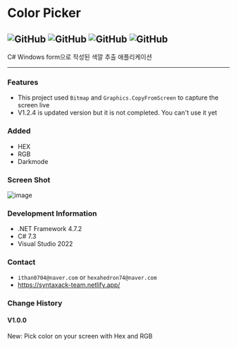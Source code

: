 # Color Picker
![GitHub](https://img.shields.io/badge/developer-gloomn-blue)
![GitHub](https://img.shields.io/github/license/gloomn/Color-Picker)
![GitHub](https://img.shields.io/github/languages/top/gloomn/Color-Picker)
![GitHub](https://img.shields.io/github/languages/code-size/gloomn/Color-Picker)
---
 C# Windows form으로 작성된 색깔 추출 애플리케이션
 
 ---
 ### Features
 * This project used ```Bitmap``` and ```Graphics.CopyFromScreen``` to capture the screen live
 * V1.2.4 is updated version but it is not completed. You can't use it yet
 
 ### Added
 * HEX
 * RGB
 * Darkmode

### Screen Shot
![image](https://user-images.githubusercontent.com/86612194/166908233-0f3134f0-8856-424d-9b9a-fca2301859a4.png)

### Development Information
* .NET Framework 4.7.2
* C# 7.3
* Visual Studio 2022

### Contact
* ```ithan0704@naver.com``` or ```hexahedron74@naver.com```
* https://syntaxack-team.netlify.app/

### Change History
#### V1.0.0
New: Pick color on your screen with Hex and RGB
